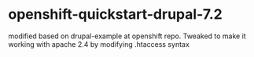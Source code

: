 openshift-quickstart-drupal-7.2
===============================

modified based on drupal-example at openshift repo. Tweaked to make it working with apache 2.4 by modifying .htaccess syntax